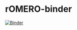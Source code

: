 # rOMERO-binder

[![Binder](https://mybinder.org/badge_logo.svg)](https://mybinder.org/v2/gh/dominikl/rOMERO-binder/master)

